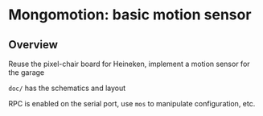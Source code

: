 # Mongomotion: basic motion sensor

## Overview

Reuse the pixel-chair board for Heineken, implement a motion sensor for the garage

`doc/` has the schematics and layout

RPC is enabled on the serial port, use `mos` to manipulate configuration, etc.
